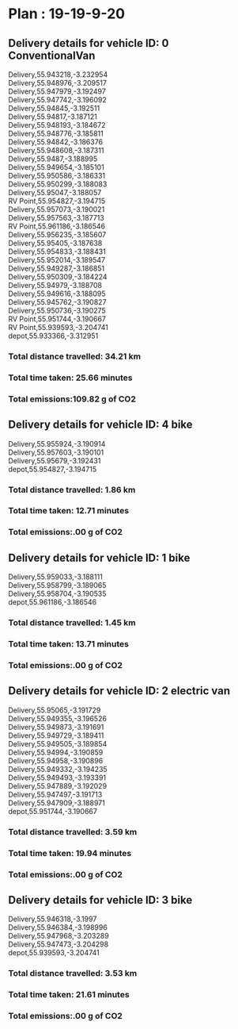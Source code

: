 # Plan : 19-19-9-20
## Delivery details for vehicle ID: 0 ConventionalVan 
Delivery,55.943218,-3.232954<br>Delivery,55.948976,-3.209517<br>Delivery,55.947979,-3.192497<br>Delivery,55.947742,-3.196092<br>Delivery,55.94845,-3.192511<br>Delivery,55.94817,-3.187121<br>Delivery,55.948193,-3.184672<br>Delivery,55.948776,-3.185811<br>Delivery,55.94842,-3.186376<br>Delivery,55.948608,-3.187311<br>Delivery,55.9487,-3.188995<br>Delivery,55.949654,-3.185101<br>Delivery,55.950586,-3.186331<br>Delivery,55.950299,-3.188083<br>Delivery,55.95047,-3.188057<br>RV Point,55.954827,-3.194715<br>Delivery,55.957073,-3.190021<br>Delivery,55.957563,-3.187713<br>RV Point,55.961186,-3.186546<br>Delivery,55.956235,-3.185607<br>Delivery,55.95405,-3.187638<br>Delivery,55.954833,-3.188431<br>Delivery,55.952014,-3.189547<br>Delivery,55.949287,-3.186851<br>Delivery,55.950309,-3.184224<br>Delivery,55.94979,-3.188708<br>Delivery,55.949616,-3.188095<br>Delivery,55.945762,-3.190827<br>Delivery,55.950736,-3.190275<br>RV Point,55.951744,-3.190667<br>RV Point,55.939593,-3.204741<br>depot,55.933366,-3.312951<br>
### Total distance travelled: 34.21 km 
### Total time taken: 25.66 minutes 
### Total emissions:109.82 g of CO2
## Delivery details for vehicle ID: 4 bike 
Delivery,55.955924,-3.190914<br>Delivery,55.957603,-3.190101<br>Delivery,55.95679,-3.192431<br>depot,55.954827,-3.194715<br>
### Total distance travelled: 1.86 km 
### Total time taken: 12.71 minutes 
### Total emissions:.00 g of CO2
## Delivery details for vehicle ID: 1 bike 
Delivery,55.959033,-3.188111<br>Delivery,55.958799,-3.189065<br>Delivery,55.958704,-3.190535<br>depot,55.961186,-3.186546<br>
### Total distance travelled: 1.45 km 
### Total time taken: 13.71 minutes 
### Total emissions:.00 g of CO2
## Delivery details for vehicle ID: 2 electric van 
Delivery,55.95065,-3.191729<br>Delivery,55.949355,-3.196526<br>Delivery,55.949873,-3.191691<br>Delivery,55.949729,-3.189411<br>Delivery,55.949505,-3.189854<br>Delivery,55.94994,-3.190859<br>Delivery,55.94958,-3.190896<br>Delivery,55.949332,-3.194235<br>Delivery,55.949493,-3.193391<br>Delivery,55.947889,-3.192029<br>Delivery,55.947497,-3.191713<br>Delivery,55.947909,-3.188971<br>depot,55.951744,-3.190667<br>
### Total distance travelled: 3.59 km 
### Total time taken: 19.94 minutes 
### Total emissions:.00 g of CO2
## Delivery details for vehicle ID: 3 bike 
Delivery,55.946318,-3.1997<br>Delivery,55.946384,-3.198996<br>Delivery,55.947968,-3.203289<br>Delivery,55.947473,-3.204298<br>depot,55.939593,-3.204741<br>
### Total distance travelled: 3.53 km 
### Total time taken: 21.61 minutes 
### Total emissions:.00 g of CO2
